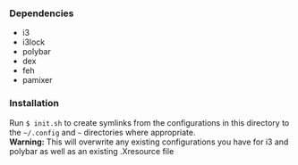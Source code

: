 ### Dependencies
- i3
- i3lock
- polybar
- dex
- feh
- pamixer

### Installation
Run `$ init.sh` to create symlinks from the configurations in this directory to the `~/.config` and `~` directories where appropriate.
<br>
**Warning:** This will overwrite any existing configurations you have for i3 and polybar as well as an existing .Xresource file

